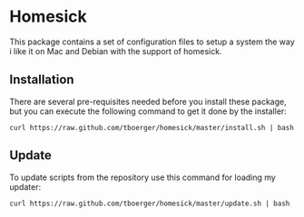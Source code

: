 Homesick
========

This package contains a set of configuration files to setup a system the
way i like it on Mac and Debian with the support of homesick.

Installation
------------

There are several pre-requisites needed before you install these package,
but you can execute the following command to get it done by the installer:

    curl https://raw.github.com/tboerger/homesick/master/install.sh | bash

Update
------

To update scripts from the repository use this command for loading my updater:

    curl https://raw.github.com/tboerger/homesick/master/update.sh | bash
